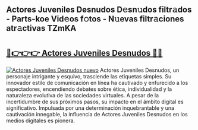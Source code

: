 ## Actores Juveniles Desnudos D𝚎sn𝚞dos filtr𝚊dos - Parts-koe Vid𝚎os f𝚘tos - N𝚞evas filtr𝚊ciones atr𝚊ctivas TZmKA

# <h2><a href="http://mb2wvk.tromn.icu/?c=Actores+Juveniles+Desnudos">🔗👉👉👉 Actores Juveniles Desnudos 🔗🔗</a></h2>

[![Actores Juveniles Desnudos nuevo](https://i.imgur.com/pEAQMta.gif)](http://mb2wvk.tromn.icu/?c=Actores+Juveniles+Desnudos)
Actores Juveniles Desnudos, un personaje intrigante y esquivo, trasciende las etiquetas simples. Su innovador estilo de comunicación en línea ha cautivado y enfurecido a los espectadores, encendiendo debates sobre ética, individualidad y la naturaleza evolutiva de las sociedades virtuales. A pesar de la incertidumbre de sus próximos pasos, su impacto en el ámbito digital es significativo. Impulsada por una determinación inquebrantable y una cautivación innegable, la influencia de Actores Juveniles Desnudos en los medios digitales es pionera.
